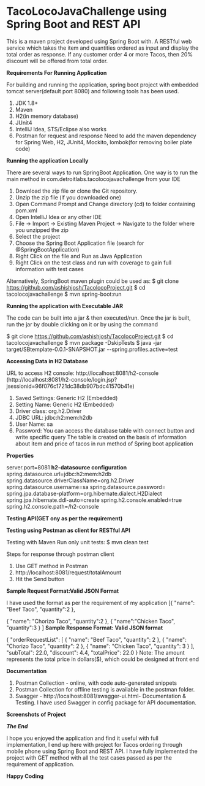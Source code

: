 # TacoLocoJavaChallenge using Spring Boot and REST API
This is a maven project developed using Spring Boot with. A RESTful web service which takes the item and quantities ordered as input and display the total order as response.
If any customer order 4 or more Tacos, then 20% discount will be offered from total order.
 
**Requirements For Running Application**

For building and running the application, spring boot project with embedded tomcat server(default port 8080) and following tools has been used.
1. JDK 1.8+
2. Maven
3. H2(in memory database)
4. JUnit4
5. IntelliJ Idea, STS/Eclipse also works
5. Postman for request and response
Need to add the maven dependency for  Spring Web, H2, JUnit4, Mockito, lombok(for removing boiler plate code) 

**Running the application Locally**

There are several ways to run SpringBoot Application. One way is to run the main method in com.detroitlabs.tacolocojavachallenge from your IDE
1. Download the zip file or clone the Git repository.
2. Unzip the zip file (if you downloaded one)
3. Open Command Prompt and Change directory (cd) to folder containing pom.xml
4. Open IntelliJ Idea or any other IDE
5. File -> Import -> Existing Maven Project -> Navigate to the folder where you unzipped the zip
6. Select the project
7. Choose the Spring Boot Application file (search for @SpringBootApplication)
8. Right Click on the file and Run as Java Application
9. Right Click on the test class and run with coverage to gain full information with test cases

Alternatively, SpringBoot maven plugin could be used as:
$ git clone https://github.com/ashishjosh/TacolocoProject.git
$ cd tacolocojavachallenge
$ mvn spring-boot:run

**Running the application with Executable JAR**

The code can be built into a jar & then executed/run. 
Once the jar is built, run the jar by double clicking on it or by using the command

$ git clone https://github.com/ashishjosh/TacolocoProject.git
$ cd tacolocojavachallenge
$ mvn package -DskipTests
$ java -jar target/SBtemplate-0.0.1-SNAPSHOT.jar --spring.profiles.active=test

**Accessing Data in H2 Database**

URL to access H2 console: http://localhost:8081/h2-console
(http://localhost:8081/h2-console/login.jsp?jsessionid=96f076c1721dc38db907bdc41570b41e)
1. Saved Settings: Generic H2 (Embedded)
2. Setting Name: Generic H2 (Embedded)
3. Driver class: org.h2.Driver
4. JDBC URL: jdbc:h2:mem:h2db
5. User Name: sa
6. Password:
You can access the database table with connect button and write specific query
The table is created on the basis of information about item and price of tacos in run method of Spring boot application

**Properties**

server.port=8081
**h2-datasource configuration**
spring.datasource.url=jdbc:h2:mem:h2db
spring.datasource.driverClassName=org.h2.Driver
spring.datasource.username=sa
spring.datasource.password=
spring.jpa.database-platform=org.hibernate.dialect.H2Dialect
spring.jpa.hibernate.ddl-auto=create
spring.h2.console.enabled=true
spring.h2.console.path=/h2-console

**Testing API(GET ony as per the requirement)**

**Testing using Postman as client for RESTful API**

Testing with Maven
Run only unit tests:
$ mvn clean test

Steps for response through postman client 

1. Use GET method in Postman
2. http://localhost:8081/request/totalAmount
3. Hit the Send button

**Sample Request Format:Valid JSON Format**

I have used the format as per the requirement of my application
[{
    "name": "Beef Taco",
    "quantity":2
},

{
    "name": "Chorizo Taco",
    "quantity":2
},
{
"name":"Chicken Taco",
"quantity":3
}
]
**Sample Response Format: Valid JSON format**

 {
     "orderRequestList": [
         {
             "name": "Beef Taco",
             "quantity": 2
         },
         {
             "name": "Chorizo Taco",
             "quantity": 2
         },
         {
             "name": "Chicken Taco",
             "quantity": 3
         }
     ],
     "subTotal": 22.0,
     "discount": 4.4,
     "totalPrice": 22.0
 }
 Note: The amount represents the total price in dollars($), 
 which could be designed at front end
 
**Documentation**
 
1. Postman Collection - online, with code auto-generated snippets
2. Postman Collection for offline testing is available in the postman folder.
3. Swagger - http://localhost:8081/swagger-ui.html- Documentation & Testing. I have used Swagger in config package for API documentation. 

**Screenshots of Project**

***The End***

I hope you enjoyed the application and find it useful with full implementation, I end up here with project for Tacos ordering through mobile phone 
using Spring Boot and REST API. I have fully implemented the project with GET method with all the test cases passed as per the requirement of application.  

**Happy Coding**


